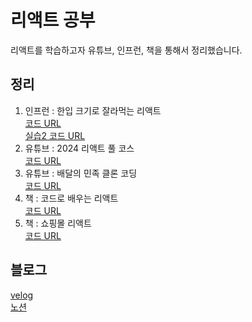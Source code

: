 # 리액트 공부
리액트를 학습하고자 유튜브, 인프런, 책을 통해서 정리했습니다.

## 정리
1. 인프런 : 한입 크기로 잘라먹는 리액트 <br/>
   [코드 URL](https://plaid-argument-614.notion.site/21b94221b0fe42b0a92d04e2c35981bf?pvs=4) <br/>
   [실습2 코드 URL](https://github.com/YuYoHan/React/tree/main/toDo)
2. 유튜브 : 2024 리액트 풀 코스 <br/>
   [코드 URL](https://github.com/YuYoHan/React/tree/main/fullCourse)
3. 유튜브 : 배달의 민족 클론 코딩 <br/>
   [코드 URL]()
4. 책 : 코드로 배우는 리액트 <br />
   [코드 URL]()
5. 책 : 쇼핑몰 리액트 <br/>
   [코드 URL]()

   
## 블로그
[velog](https://velog.io/@zxzz45/series/%EB%A6%AC%EC%95%A1%ED%8A%B8) <br/>
[노션](https://www.notion.so/3f1fb67b4f1e420f9f678f726f89edb2)
 

